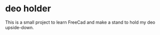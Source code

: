 # deo holder 

This is a small project to learn FreeCad and make a stand to hold my deo upside-down.
